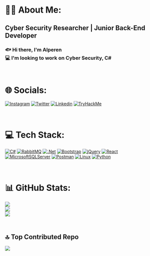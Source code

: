 
# 🧑‍💻 About Me:

## Cyber Security Researcher | Junior Back-End Developer <br>
### 🐟 Hi there, I'm Alperen <br>💻 I'm looking to work on Cyber Security, C#

# <br>🌐 Socials:

[![Instagram](https://img.shields.io/badge/Instagram-%23000000.svg?logo=Instagram&logoColor=white)](https://instagram.com/alperensnrr)
[![Twitter](https://img.shields.io/badge/Twitter-%2300acee.svg?logo=Twitter&logoColor=white)](https://twitter.com/Alperennsnr)
[![Linkedin](https://img.shields.io/badge/Linkedin-%231E77B5.svg?logo=Linkedin&logoColor=white)](https://www.linkedin.com/in/alperensnr/)
[![TryHackMe](https://img.shields.io/badge/TryHackMe-%23FF0000.svg?logo=TryHackMe&logoColor=white)](https://tryhackme.com/p/Krypt0N)





# <br>💻 Tech Stack:

[![C#](https://img.shields.io/badge/c%23-%23239120.svg?style=for-the-badge&logo=c-sharp&logoColor=white)](https://learn.microsoft.com/en-us/dotnet/csharp/) [![RabbitMQ](https://img.shields.io/badge/RabbitMQ-FF6C37?style=for-the-badge&logo=rabbitmq&logoColor=white)](https://www.rabbitmq.com/) [![.Net](https://img.shields.io/badge/.NET-5C2D91?style=for-the-badge&logo=.net&logoColor=white)](https://learn.microsoft.com/en-us/dotnet/welcome) [![Bootstrap](https://img.shields.io/badge/bootstrap-%23563D7C.svg?style=for-the-badge&logo=bootstrap&logoColor=white)](https://getbootstrap.com/) [![jQuery](https://img.shields.io/badge/jquery-%230769AD.svg?style=for-the-badge&logo=jquery&logoColor=white)](https://jquery.com/) [![React](https://img.shields.io/badge/react-%2320232a.svg?style=for-the-badge&logo=react&logoColor=%2361DAFB)](https://react.dev/) [![MicrosoftSQLServer](https://img.shields.io/badge/Microsoft%20SQL%20Sever-CC2927?style=for-the-badge&logo=microsoft%20sql%20server&logoColor=white)](https://www.microsoft.com/en-us/sql-server/sql-server-2019) [![Postman](https://img.shields.io/badge/Postman-FF6C37?style=for-the-badge&logo=postman&logoColor=white)](https://www.postman.com/) [![Linux](https://img.shields.io/badge/Linux-%231E77B5?style=for-the-badge&logo=linux&logoColor=white)](https://www.linux.org/) [![Python](https://img.shields.io/badge/Python-%231E77B5?style=for-the-badge&logo=python&logoColor=white)](https://www.python.org/)


# <br>📊  GitHub Stats:

![](https://github-readme-stats.vercel.app/api?username=Krypt0Nsec&theme=dark&hide_border=false&include_all_commits=true&count_private=true)<br/>
![](https://github-readme-streak-stats.herokuapp.com/?user=Krypt0Nsec&theme=dark&hide_border=false)<br/>
![](https://github-readme-stats.vercel.app/api/top-langs/?username=Krypt0Nsec&theme=dark&hide_border=false&include_all_commits=true&count_private=true&layout=compact)

## <br> 🔝 Top Contributed Repo

![](https://github-contributor-stats.vercel.app/api?username=Krypt0Nsec&limit=5&theme=dark&combine_all_yearly_contributions=true)



<!-- Proudly created with GPRM ( https://gprm.itsvg.in ) -->
